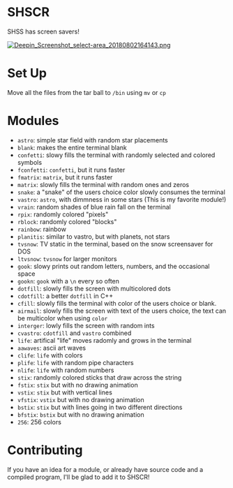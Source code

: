# SHSCR
SHSS has screen savers!

[![Deepin_Screenshot_select-area_20180802164143.png](https://s15.postimg.cc/5ahvbzwez/Deepin_Screenshot_select-area_20180802164143.png)](https://postimg.cc/image/mns5qurpz/)

# Set Up

Move all the files from the tar ball to ```/bin``` using ```mv``` or ```cp```

# Modules

* ```astro```:  simple star field with random star placements
* ```blank```:  makes the entire terminal blank
* ```confetti```:  slowy fills the terminal with randomly selected and colored symbols
* ```fconfetti```:  ```confetti```, but it runs faster
* ```fmatrix```: ```matrix```, but it runs faster
* ```matrix```:  slowly fills the terminal with random ones and zeros
* ```snake```:  a "snake" of the users choice color slowly consumes the terminal
* ```vastro```:  ```astro```, with dimmness in some stars (This is my favorite module!)
* ```vrain```:  random shades of blue rain fall on the terminal
* ```rpix```:  randomly colored "pixels"
* ```rblock```:  randomly colored "blocks"
* ```rainbow```: rainbow
* ```planitis```:  similar to vastro, but with planets, not stars
* ```tvsnow```:  TV static in the terminal, based on the snow screensaver for DOS
* ```ltvsnow```:  ```tvsnow``` for larger monitors
* ```gook```:  slowy prints out random letters, numbers, and the occasional space
* ```gookn```:  ```gook``` with a ```\n``` every so often
* ```dotfill```:  slowly fills the screen with multicolored dots
* ```cdotfill```:  a better ```dotfill``` in C++
* ```cfill```: slowly fills the terminal with color of the users choice or blank.
* ```airmail```: slowly fills the screen with text of the users choice, the text can be multicolor when using ```color```
* ```interger```: lowly fills the screen with random ints
* ```cvastro```: ```cdotfill``` and ```vastro``` combined
* ```life```: artifical "life" moves radomly and grows in the terminal
* ```aawaves```: ascii art waves
* ```clife```: ```life``` with colors
* ```plife```: ```life``` with random pipe characters
* ```nlife```: ```life``` with random numbers
* ```stix```:  randomly colored sticks that draw across the string
* ```fstix```: ```stix``` but with no drawing animation
* ```vstix```: ```stix``` but with vertical lines
* ```vfstix```: ```vstix``` but with no drawing animation
* ```bstix```: ```stix``` but with lines going in two different directions
* ```bfstix```: ```bstix``` but with no drawing animation
* ```256```: 256 colors

# Contributing

If you have an idea for a module, or already have source code and a compiled program, I'll be glad to add it to SHSCR!
